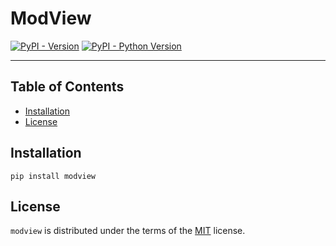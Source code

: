 # ModView

[![PyPI - Version](https://img.shields.io/pypi/v/modview.svg)](https://pypi.org/project/modview)
[![PyPI - Python Version](https://img.shields.io/pypi/pyversions/modview.svg)](https://pypi.org/project/modview)

-----

## Table of Contents

- [Installation](#installation)
- [License](#license)

## Installation

```console
pip install modview
```

## License

`modview` is distributed under the terms of the [MIT](https://spdx.org/licenses/MIT.html) license.
